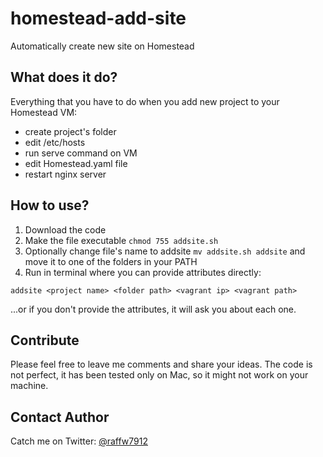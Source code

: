 # homestead-add-site
Automatically create new site on Homestead

## What does it do?
Everything that you have to do when you add new project to your Homestead VM:
* create project's folder
* edit /etc/hosts
* run serve command on VM
* edit Homestead.yaml file
* restart nginx server

## How to use?
1. Download the code
2. Make the file executable `chmod 755 addsite.sh`
3. Optionally change file's name to addsite `mv addsite.sh addsite` and move it to one of the folders in your PATH
4. Run in terminal where you can provide attributes directly:
```
addsite <project name> <folder path> <vagrant ip> <vagrant path>
```
...or if you don't provide the attributes, it will ask you about each one.

## Contribute
Please feel free to leave me comments and share your ideas. The code is not perfect, it has been tested only on Mac, so it might not work on your machine.

## Contact Author
Catch me on Twitter: [@raffw7912](https://twitter.com/raffw7912 "Twitter")

